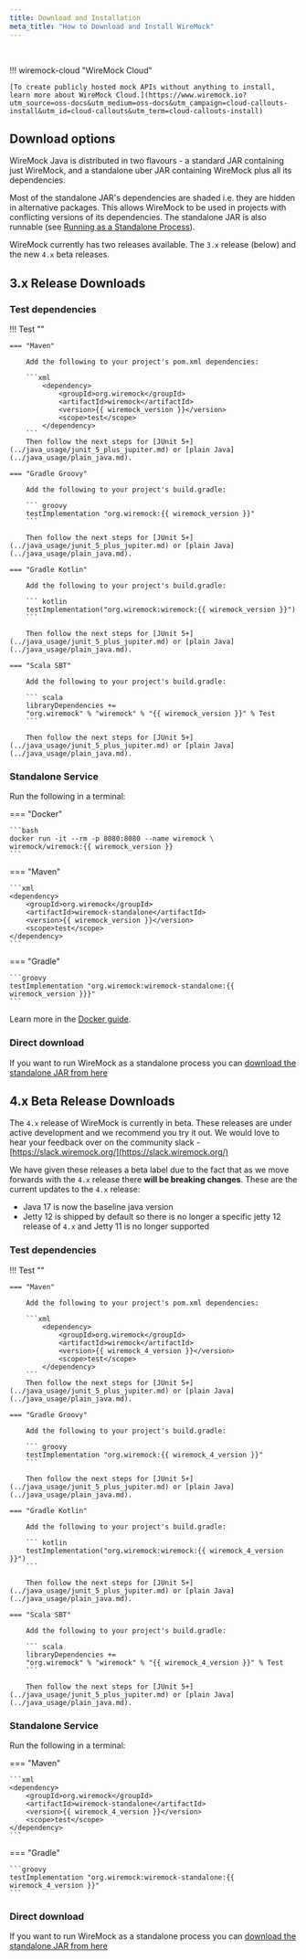 ```yaml
---
title: Download and Installation
meta_title: "How to Download and Install WireMock"
---
```


<br>

!!! wiremock-cloud "WireMock Cloud"

    [To create publicly hosted mock APIs without anything to install, learn more about WireMock Cloud.](https://www.wiremock.io?utm_source=oss-docs&utm_medium=oss-docs&utm_campaign=cloud-callouts-install&utm_id=cloud-callouts&utm_term=cloud-callouts-install)


## Download options

WireMock Java is distributed in two flavours - a standard JAR containing just WireMock, and a standalone uber JAR containing
WireMock plus all its dependencies.

Most of the standalone JAR's dependencies are shaded i.e. they are hidden in alternative packages. This allows WireMock to be used in projects with
conflicting versions of its dependencies. The standalone JAR is also runnable (see [Running as a Standalone Process](../running_wiremock/running_as_a_standalone_process.md)).

WireMock currently has two releases available.  The `3.x` release (below) and the new `4.x` beta releases.

## 3.x Release Downloads



### Test dependencies



!!! Test ""

    === "Maven"

        Add the following to your project's pom.xml dependencies:

        ```xml
            <dependency>
                <groupId>org.wiremock</groupId>
                <artifactId>wiremock</artifactId>
                <version>{{ wiremock_version }}</version>
                <scope>test</scope>
            </dependency>
        ```
        Then follow the next steps for [JUnit 5+](../java_usage/junit_5_plus_jupiter.md) or [plain Java](../java_usage/plain_java.md).
           
    === "Gradle Groovy"

        Add the following to your project's build.gradle:

        ``` groovy
        testImplementation "org.wiremock:{{ wiremock_version }}"
        ```

        Then follow the next steps for [JUnit 5+](../java_usage/junit_5_plus_jupiter.md) or [plain Java](../java_usage/plain_java.md).

    === "Gradle Kotlin"

        Add the following to your project's build.gradle:

        ``` kotlin
        testImplementation("org.wiremock:wiremock:{{ wiremock_version }}")
        ```

        Then follow the next steps for [JUnit 5+](../java_usage/junit_5_plus_jupiter.md) or [plain Java](../java_usage/plain_java.md).

    === "Scala SBT"

        Add the following to your project's build.gradle:

        ``` scala
        libraryDependencies +=
        "org.wiremock" % "wiremock" % "{{ wiremock_version }}" % Test
        ```

        Then follow the next steps for [JUnit 5+](../java_usage/junit_5_plus_jupiter.md) or [plain Java](../java_usage/plain_java.md).

### Standalone Service

Run the following in a terminal:

=== "Docker"

    ```bash
    docker run -it --rm -p 8080:8080 --name wiremock \
    wiremock/wiremock:{{ wiremock_version }}
    ```

=== "Maven"

    ```xml
    <dependency>
        <groupId>org.wiremock</groupId>
        <artifactId>wiremock-standalone</artifactId>
        <version>{{ wiremock_version }}</version>
        <scope>test</scope>
    </dependency>
    ```

=== "Gradle"

    ```groovy
    testImplementation "org.wiremock:wiremock-standalone:{{ wiremock_version }}}"
    ```


Learn more in the [Docker guide](../running_wiremock/running_in_docker.md).

### Direct download

If you want to run WireMock as a standalone process you can
<a id="wiremock-standalone-download" href="https://repo1.maven.org/maven2/org/wiremock/wiremock-standalone/{{ wiremock_version }}/wiremock-standalone-{{ wiremock_version }}.jar">download the standalone JAR from
here</a>

## 4.x Beta Release Downloads

The `4.x` release of WireMock is currently in beta.  These releases are under active development and we recommend you try it out.  We would love 
to hear your feedback over on the community slack - [https://slack.wiremock.org/](https://slack.wiremock.org/)

We have given these releases a beta label due to the fact that as we move forwards with the `4.x` release there **will be 
breaking changes**.  These are the current updates to the `4.x` release:

* Java 17 is now the baseline java version
* Jetty 12 is shipped by default so there is no longer a specific jetty 12 release of `4.x` and Jetty 11 is no longer supported

### Test dependencies



!!! Test ""

    === "Maven"

        Add the following to your project's pom.xml dependencies:

        ```xml
            <dependency>
                <groupId>org.wiremock</groupId>
                <artifactId>wiremock</artifactId>
                <version>{{ wiremock_4_version }}</version>
                <scope>test</scope>
            </dependency>
        ```
        Then follow the next steps for [JUnit 5+](../java_usage/junit_5_plus_jupiter.md) or [plain Java](../java_usage/plain_java.md).
           
    === "Gradle Groovy"

        Add the following to your project's build.gradle:

        ``` groovy
        testImplementation "org.wiremock:{{ wiremock_4_version }}"
        ```

        Then follow the next steps for [JUnit 5+](../java_usage/junit_5_plus_jupiter.md) or [plain Java](../java_usage/plain_java.md).

    === "Gradle Kotlin"

        Add the following to your project's build.gradle:

        ``` kotlin
        testImplementation("org.wiremock:wiremock:{{ wiremock_4_version }}")
        ```

        Then follow the next steps for [JUnit 5+](../java_usage/junit_5_plus_jupiter.md) or [plain Java](../java_usage/plain_java.md).

    === "Scala SBT"

        Add the following to your project's build.gradle:

        ``` scala
        libraryDependencies +=
        "org.wiremock" % "wiremock" % "{{ wiremock_4_version }}" % Test
        ```

        Then follow the next steps for [JUnit 5+](../java_usage/junit_5_plus_jupiter.md) or [plain Java](../java_usage/plain_java.md).


### Standalone Service

Run the following in a terminal:

=== "Maven"

    ```xml
    <dependency>
        <groupId>org.wiremock</groupId>
        <artifactId>wiremock-standalone</artifactId>
        <version>{{ wiremock_4_version }}</version>
        <scope>test</scope>
    </dependency>
    ```

=== "Gradle"

    ```groovy
    testImplementation "org.wiremock:wiremock-standalone:{{ wiremock_4_version }}"
    ```


### Direct download

If you want to run WireMock as a standalone process you can
<a id="wiremock-standalone-download" href="https://repo1.maven.org/maven2/org/wiremock/wiremock-standalone/{{ wiremock_4_version }}/wiremock-standalone-{{ wiremock_4_version }}.jar">download the standalone JAR from
here</a>
